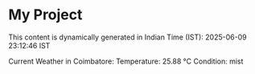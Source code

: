 # My Project

This content is dynamically generated in Indian Time (IST): 2025-06-09 23:12:46 IST


Current Weather in Coimbatore:
Temperature: 25.88 °C
Condition: mist
